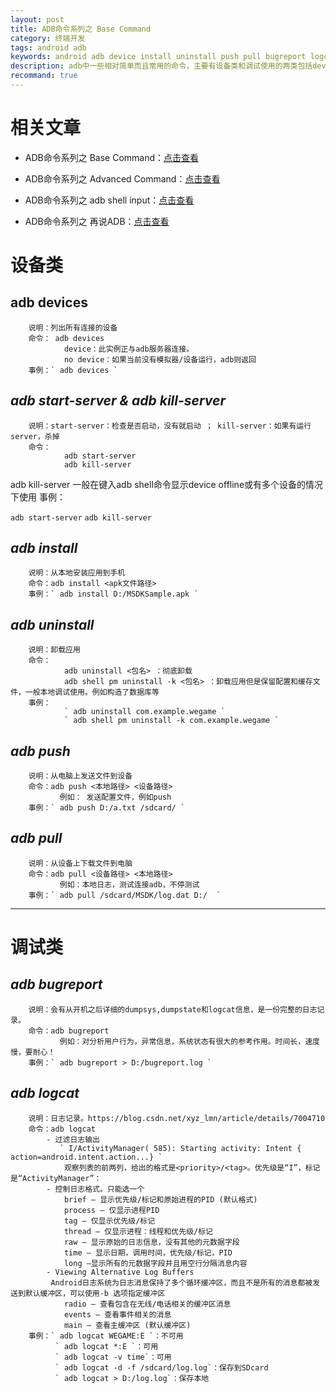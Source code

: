 ```yaml
---
layout: post
title: ADB命令系列之 Base Command
category: 终端开发
tags: android adb
keywords: android adb device install uninstall push pull bugreport logcat  
description: adb中一些相对简单而且常用的命令，主要有设备类和调试使用的两类包括devices、install、uninstall、push、pull、bugreport、logcat等。在日常的开发中调试程序、PC与手机之间交互都非常方便。
recommand: true
---
```

# 相关文章

- ADB命令系列之 Base Command：[点击查看](https://blog.bihe0832.com/adb-base.html)

- ADB命令系列之  Advanced Command：[点击查看](https://blog.bihe0832.com/adb-advanced.html)

- ADB命令系列之 adb shell input：[点击查看](https://blog.bihe0832.com/adb-shell-input.html)

- ADB命令系列之 再说ADB：[点击查看](https://blog.bihe0832.com/review_adb.html)

# 设备类

## **adb devices**

        说明：列出所有连接的设备
        命令： adb devices
                device：此实例正与adb服务器连接。
                no device：如果当前没有模拟器/设备运行，adb则返回   
        事例：` adb devices `
    

## ***adb start-server & adb kill-server***

        说明：start-server：检查是否启动，没有就启动 ； kill-server：如果有运行server，杀掉
        命令：
                adb start-server
                adb kill-server
    

<!--more--> adb kill-server 一般在键入adb shell命令显示device offline或有多个设备的情况下使用 事例： 

`adb start-server` `adb kill-server`

## ***adb install***

        说明：从本地安装应用到手机
        命令：adb install <apk文件路径>
        事例：` adb install D:/MSDKSample.apk `
    

## ***adb uninstall***

        说明：卸载应用
        命令：
                adb uninstall <包名> ：彻底卸载
                adb shell pm uninstall -k <包名> ：卸载应用但是保留配置和缓存文件，一般本地调试使用。例如构造了数据库等
        事例：
                ` adb uninstall com.example.wegame `
                ` adb shell pm uninstall -k com.example.wegame `
    

## ***adb push***

        说明：从电脑上发送文件到设备
        命令：adb push <本地路径> <设备路径>
               例如： 发送配置文件，例如push
        事例：` adb push D:/a.txt /sdcard/ `
    

## ***adb pull***

        说明：从设备上下载文件到电脑
        命令：adb pull <设备路径> <本地路径>
               例如：本地日志，测试连接adb，不停测试
        事例：` adb pull /sdcard/MSDK/log.dat D:/  `
    

* * *

# 调试类

## ***adb bugreport***

        说明：会有从开机之后详细的dumpsys,dumpstate和logcat信息，是一份完整的日志记录。
        命令：adb bugreport
               例如：对分析用户行为，异常信息，系统状态有很大的参考作用。时间长，速度慢，要耐心！
        事例：` adb bugreport > D:/bugreport.log `
    

## ***adb logcat***

        说明：日志记录。https://blog.csdn.net/xyz_lmn/article/details/7004710
        命令：adb logcat
            - 过滤日志输出
               ` I/ActivityManager( 585): Starting activity: Intent { action=android.intent.action...} `
                观察列表的前两列，给出的格式是<priority>/<tag>。优先级是“I”，标记是“ActivityManager”：
            - 控制日志格式。只能选一个
                brief — 显示优先级/标记和原始进程的PID (默认格式)
                process — 仅显示进程PID
                tag — 仅显示优先级/标记
                thread — 仅显示进程：线程和优先级/标记
                raw — 显示原始的日志信息，没有其他的元数据字段
                time — 显示日期，调用时间，优先级/标记，PID
                long —显示所有的元数据字段并且用空行分隔消息内容
            - Viewing Alternative Log Buffers
             Android日志系统为日志消息保持了多个循环缓冲区，而且不是所有的消息都被发送到默认缓冲区，可以使用-b 选项指定缓冲区
                radio — 查看包含在无线/电话相关的缓冲区消息
                events — 查看事件相关的消息
                main — 查看主缓冲区 (默认缓冲区)
        事例：` adb logcat WEGAME:E `：不可用
              ` adb logcat *:E `：可用
              ` adb logcat -v time`：可用
              ` adb logcat -d -f /sdcard/log.log`：保存到SDcard
              ` adb logcat > D:/log.log`：保存本地
    

